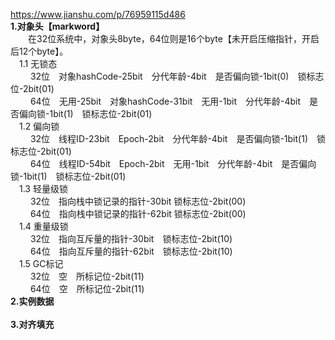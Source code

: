 https://www.jianshu.com/p/76959115d486   
**1.对象头【markword】**  
　　在32位系统中，对象头8byte，64位则是16个byte【未开启压缩指针，开启后12个byte】。  
　1.1 无锁态  
　　 32位　对象hashCode-25bit　分代年龄-4bit　是否偏向锁-1bit(0)　锁标志位-2bit(01)         
　　 64位　无用-25bit　对象hashCode-31bit　无用-1bit　分代年龄-4bit　是否偏向锁-1bit(1)　锁标志位-2bit(01)  
　1.2 偏向锁  
　　 32位　线程ID-23bit　Epoch-2bit　分代年龄-4bit　是否偏向锁-1bit(1)　锁标志位-2bit(01)  
　　 64位　线程ID-54bit　Epoch-2bit　无用-1bit　分代年龄-4bit　是否偏向锁-1bit(1)　锁标志位-2bit(01)　　  
　1.3 轻量级锁  
　　 32位　指向栈中锁记录的指针-30bit 锁标志位-2bit(00)    
　　 64位　指向栈中锁记录的指针-62bit 锁标志位-2bit(00)  
　1.4 重量级锁  
　　 32位　指向互斥量的指针-30bit　锁标志位-2bit(10)  
　　 64位　指向互斥量的指针-62bit　锁标志位-2bit(10)  
　1.5 GC标记  
　　 32位　空　所标记位-2bit(11)  
　　 64位　空　所标记位-2bit(11)
　　　　  
**2.实例数据**   
<br>
**3.对齐填充**   

